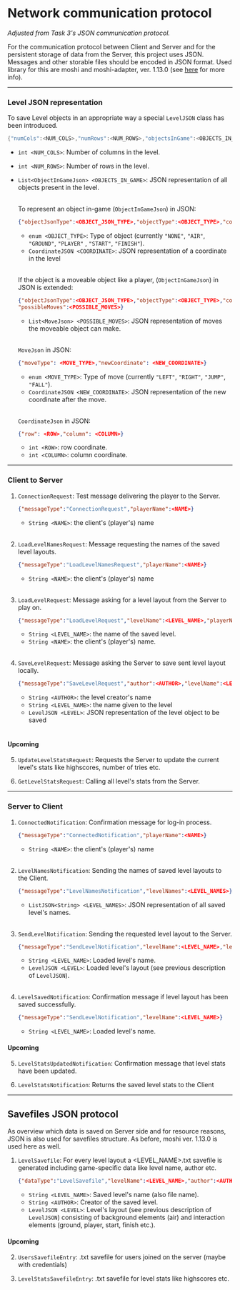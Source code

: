 # Network communication protocol

_Adjusted from Task 3's JSON communication protocol._

For the communication protocol between Client and Server and for the persistent storage of data from
the Server, this project uses JSON. Messages and other storable files should be encoded in JSON
format. Used library for this are moshi and moshi-adapter, ver. 1.13.0
(see [here] for more info).

***

### Level JSON representation

To save Level objects in an appropriate way a special `LevelJSON` class has been introduced.

   ```java 
   {"numCols":<NUM_COLS>,"numRows":<NUM_ROWS>,"objectsInGame":<OBJECTS_IN_GAME>}
   ```

- `int <NUM_COLS>`: Number of columns in the level.
- `int <NUM_ROWS>`: Number of rows in the level.
- `List<ObjectInGameJson> <OBJECTS_IN_GAME>`: JSON representation of all objects present in the
  level.<br><br>

  To represent an object in-game (`ObjectInGameJson`) in JSON:
   ```json lines
   {"objectJsonType":<OBJECT_JSON_TYPE>,"objectType":<OBJECT_TYPE>,"coordinate":<COORDINATE>}
   ```
    - `enum <OBJECT_TYPE>`: Type of object (currently `"NONE"`, `"AIR"`, `"GROUND"`, `"PLAYER"`
      , `"START"`, `"FINISH"`).
    - `CoordinateJSON <COORDINATE>`: JSON representation of a coordinate in the level<br><br>

  If the object is a moveable object like a player, (`ObjectInGameJson`) in JSON is extended:
   ```json lines
   {"objectJsonType":<OBJECT_JSON_TYPE>,"objectType":<OBJECT_TYPE>,"coordinate":<COORDINATE>,
  "possibleMoves":<POSSIBLE_MOVES>}
   ```
    - `List<MoveJson> <POSSIBLE_MOVES>`: JSON representation of moves the moveable object can
      make.<br><br>

  `MoveJson` in JSON:

   ```json lines
   {"moveType": <MOVE_TYPE>,"newCoordinate": <NEW_COORDINATE>}
   ```
    - `enum <MOVE_TYPE>`: Type of move (currently `"LEFT"`, `"RIGHT"`, `"JUMP"`, `"FALL"`).
    - `CoordinateJSON <NEW_COORDINATE>`: JSON representation of the new coordinate after the
      move.<br><br>

  `CoordinateJson` in JSON:

   ```json lines
   {"row": <ROW>,"column": <COLUMN>}
   ```
    - `int <ROW>`: row coordinate.
    - `int <COLUMN>`: column coordinate.

***

### Client to Server

1. `ConnectionRequest`: Test message delivering the player to the Server.
   ```json lines
   {"messageType":"ConnectionRequest","playerName":<NAME>}
   ```
    - `String <NAME>`: the client's (player's) name <br><br>

2. `LoadLevelNamesRequest`: Message requesting the names of the saved level layouts.
   ```json lines
   {"messageType":"LoadLevelNamesRequest","playerName":<NAME>}
   ```
    - `String <NAME>`: the client's (player's) name<br><br>

3. `LoadLevelRequest`: Message asking for a level layout from the Server to play on.
   ```json lines
   {"messageType":"LoadLevelRequest","levelName":<LEVEL_NAME>,"playerName":<NAME>}
   ```
    - `String <LEVEL_NAME>`: the name of the saved level.
    - `String <NAME>`: the client's (player's) name.<br><br>

4. `SaveLevelRequest`: Message asking the Server to save sent level layout locally.
   ```json lines
   {"messageType":"SaveLevelRequest","author":<AUTHOR>,"levelName":<LEVEL_NAME>,"level":<LEVEL>}
   ```

    - `String <AUTHOR>`: the level creator's name
    - `String <LEVEL_NAME>`: the name given to the level
    - `LevelJSON <LEVEL>`: JSON representation of the level object to be saved<br><br>

#### Upcoming

5. `UpdateLevelStatsRequest`: Requests the Server to update the current level's stats like
   highscores, number of tries etc.

6. `GetLevelStatsRequest`: Calling all level's stats from the Server.

***

### Server to Client

1. `ConnectedNotification`: Confirmation message for log-in process.
   ```json lines
   {"messageType":"ConnectedNotification","playerName":<NAME>}
   ```
    - `String <NAME>`: the client's (player's) name <br><br>

2. `LevelNamesNotification`: Sending the names of saved level layouts to the Client.
   ```json lines
   {"messageType":"LevelNamesNotification","levelNames":<LEVEL_NAMES>}
   ```
    - `ListJSON<String> <LEVEL_NAMES>`: JSON representation of all saved level's names.<br><br>

3. `SendLevelNotification`: Sending the requested level layout to the Server.
   ```json lines
   {"messageType":"SendLevelNotification","levelName":<LEVEL_NAME>,"level":<LEVEL>}
   ```
    - `String <LEVEL_NAME>`: Loaded level's name.
    - `LevelJSON <LEVEL>`: Loaded level's layout (see previous description of `LevelJSON`).<br><br>

4. `LevelSavedNotification`: Confirmation message if level layout has been saved successfully.
   ```json lines
   {"messageType":"SendLevelNotification","levelName":<LEVEL_NAME>}
   ```
    - `String <LEVEL_NAME>`: Loaded level's name.

#### Upcoming

5. `LevelStatsUpdatedNotification`: Confirmation message that level stats have been updated.

6. `LevelStatsNotification`: Returns the saved level stats to the Client

***

## Savefiles JSON protocol

As overview which data is saved on Server side and for resource reasons, JSON is also used for
savefiles structure. As before, moshi ver. 1.13.0 is used here as well.

1. `LevelSavefile`: For every level layout a <LEVEL_NAME>.txt savefile is generated including
   game-specific data like level name, author etc.
   ```json lines
   {"dataType":"LevelSavefile","levelName":<LEVEL_NAME>,"author":<AUTHOR>,"level":<LEVEL>}
   ```
    - `String <LEVEL_NAME>`: Saved level's name (also file name).
    - `String <AUTHOR>`: Creator of the saved level.
    - `LevelJSON <LEVEL>`: Level's layout (see previous description of `LevelJSON`) consisting of
      background elements (air) and interaction elements (ground, player, start, finish etc.).

#### Upcoming

2. `UsersSavefileEntry`: .txt savefile for users joined on the server (maybe with credentials)

3. `LevelStatsSavefileEntry`: .txt savefile for level stats like highscores etc.

[here]: https://search.maven.org/artifact/com.squareup.moshi/moshi/1.13.0/jar 
